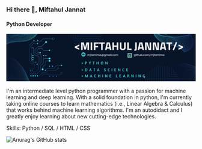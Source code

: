 ### Hi there 👋, Miftahul Jannat
#### Python Developer
![Python Developer](https://github.com/mjtamima/mjtamima/blob/main/link_banner.png)

I'm an intermediate level python programmer with a passion for machine learning and deep learning. With a solid foundation in python, I'm currently taking online courses to learn mathematics (i.e., Linear Algebra & Calculus) that works behind machine learning algorithms. I'm an autodidact and I greatly enjoy learning about new cutting-edge technologies.

Skills: Python / SQL / HTML / CSS

![Anurag's GitHub stats](https://github-readme-stats.vercel.app/api?username=mjtamima)


